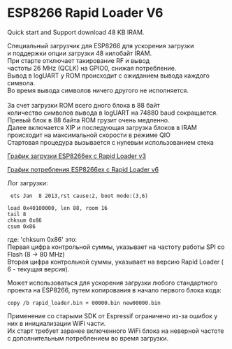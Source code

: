 ﻿# ESP8266 Rapid Loader V6
Quick start and Support download 48 KB IRAM.

Специальный загрузчик для ESP8266 для ускорения загрузки<br>
и поддержки опции загрузки 48 килобайт IRAM.<br>
При старте отключает такирование RF и вывод<br>
частоты 26 MHz (QCLK) на GPIO0, снижая потребление.<br>
Вывод в logUART у ROM происходит с ожиданием вывода каждого символа.<br>
Во время вывода символов ничего другого не исполняется.<br>  
За счет загрузки ROM всего дного блока в 88 байт<br>
количество символов вывода в logUART на 74880 baud сокращается.<br>
Превый блок в 88 байта ROM грузит очень медленно.<br>
Далее включается XIP и последующая загрузка блоков в IRAM<br>
происходит на максимальной скорости в режиме QIO<br>
Стартовая процедура вызывается с нулевым использованием стека<br>

[График загрузки ESP8266ex c Rapid Loader v3](https://raw.githubusercontent.com/pvvx/Rapid_Loader/master/ESP-01-StartSignals.gif)

[График потребления ESP8266ex c Rapid Loader v6](https://raw.githubusercontent.com/pvvx/Rapid_Loader/master/PowerSDK.gif)

Лог загрузки:<br>
```
 ets Jan  8 2013,rst cause:2, boot mode:(3,6)

load 0x40100000, len 88, room 16 
tail 8
chksum 0x86
csum 0x86
```
где: 'chksum 0x86' это: <br>
Первая цифра контрольной суммы, указывает на частоту работы SPI со Flash (8 -> 80 MHz) <br>
Вторая цифра контрольной суммы, указывает на версию Rapid Loader ( 6 - текущая версия).<br>

Может использоваться для ускорения загрузки любого стандартного <br> 
проекта на ESP8266, путем копирования в начало первого блока кода:<br>
```
copy /b rapid_loader.bin + 00000.bin new00000.bin    
```
Применение со старыми SDK от Espressif ограничено из-за ошибок у них в инициализации WiFi части.<br>
Их старт требует заранее включенного WiFi блока на неверной частоте с дополнительным потреблением во время загрузки. 
